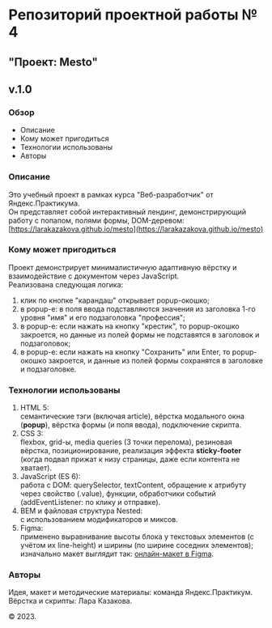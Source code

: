 # Репозиторий проектной работы № 4

## "Проект: Mesto"

**v.1.0**
----------

### Обзор
* Описание
* Кому может пригодиться
* Технологии использованы
* Авторы

### Описание
Это учебный проект в рамках курса "Веб-разработчик" от Яндекс.Практикума.<br>
Он представляет собой интерактивный лендинг, демонстрирующий работу с попапом, полями формы, DOM-деревом:
[https://larakazakova.github.io/mesto](https://larakazakova.github.io/mesto)

### Кому может пригодиться
Проект демонстрирует минималистичную адаптивную вёрстку и взаимодействие с документом через JavaScript.<br>
Реализована следующая логика:<br>
1. клик по кнопке "карандаш" открывает popup-окошко;
2. в popup-е: в поля ввода подставляются значения из заголовка 1-го уровня "имя" и его подзаголовка "профессия";
3. в popup-е: если нажать на кнопку "крестик", то popup-окошко закроется, но данные из полей формы не подставятся в заголовок и подзаголовок;
4. в popup-е: если нажать на кнопку "Сохранить" или Enter, то popup-окошко закроется, и данные из полей формы сохранятся в заголовке и подзаголовке.

### Технологии использованы
1. HTML 5:<br>
семантические тэги (включая article), вёрстка модального окна (**popup**), вёрстка формы (и поля ввода), подключение скрипта.<br>
2. CSS 3:<br>
flexbox, grid-ы, media queries (3 точки перелома), резиновая вёрстка, позиционирование, реализация эффекта **sticky-footer** (когда подвал прижат к низу страницы, даже если контента не хватает).<br>
3. JavaScript (ES 6):<br>
работа с DOM: querySelector, textContent, обращение к атрибуту через свойство (.value), функции, обработчики событий (addEventListener: по клику и отправке).<br>
4. BEM и файловая структура Nested:<br>
с использованием модификаторов и миксов.
5. Figma:<br>
применено выравнивание высоты блока у текстовых элементов (с учётом их line-height) и ширины (по ширине соседних элементов);<br>
изначально макет выглядит так: [онлайн-макет в Figma](https://www.figma.com/file/2cn9N9jSkmxD84oJik7xL7/JavaScript.-Sprint-4?node-id=0%3A1).


### Авторы
Идея, макет и методические материалы: команда Яндекс.Практикум.<br>
Вёрстка и скрипты: Лара Казакова.

&copy; 2023.
